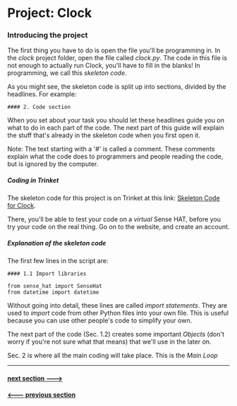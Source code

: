# Project: **Clock**


### Introducing the project

The first thing you have to do is open the file you'll be programming in. In the
_clock_ project folder, open the file called _clock.py_. The code in this file
is not enough to actually run Clock, you'll have to fill in the blanks! In
programming, we call this _skeleton code_.

As you might see, the skeleton code is split up into sections, divided by the headlines.
For example:

    #### 2. Code section

When you set about your task you should let these headlines guide you on what to
do in each part of the code. The next part of this guide will explain the stuff that's
already in the skeleton code when you first open it.

Note: The text starting with a '#' is called a comment. These comments explain what the code does
to programmers and people reading the code, but is ignored by the computer.

##### Coding in Trinket
The skeleton code for this project is on Trinket at this link: <a href="https://trinket.io/python/cab6a53e6d">Skeleton Code for Clock</a>.


There, you'll be able to test your code on a *virtual* Sense HAT, before you try
your code on the real thing. Go on to the website, and create an account.


##### Explanation of the skeleton code

The first few lines in the script are:

    #### 1.1 Import libraries

    from sense_hat import SenseHat
    from datetime import datetime


Without going into detail, these lines are called *import statements*. They are
used to *import* code from other Python files into your own file. This is useful
because you can use other people's code to simplify your own.

The next part of the code (Sec. 1.2) creates some important *Objects* (don't worry
if you're not sure what that means) that we'll use in the later on.

Sec. 2 is where all the main coding will take place. This is the *Main Loop*

---

#### [next section --->](section_3.md)
#### [<--- previous section](section_1.md)



